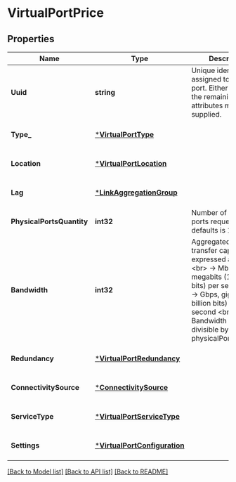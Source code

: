 # VirtualPortPrice

## Properties
Name | Type | Description | Notes
------------ | ------------- | ------------- | -------------
**Uuid** | **string** | Unique identifier assigned to the virtual port. Either the uuid or the remaining attributes must be supplied. | [optional] [default to null]
**Type_** | [***VirtualPortType**](VirtualPortType.md) |  | [optional] [default to null]
**Location** | [***VirtualPortLocation**](VirtualPortLocation.md) |  | [optional] [default to null]
**Lag** | [***LinkAggregationGroup**](LinkAggregationGroup.md) |  | [optional] [default to null]
**PhysicalPortsQuantity** | **int32** | Number of physical ports requested. The defaults is 1. | [optional] [default to 1]
**Bandwidth** | **int32** | Aggregated data transfer capacity,  expressed as follows &lt;br&gt; -&gt; Mbps, megabits (1 million bits) per second &lt;br&gt; -&gt; Gbps, gigabits (1 billion bits) per second &lt;br&gt; Bandwidth must be divisible by physicalPortsQuantity. | [optional] [default to null]
**Redundancy** | [***VirtualPortRedundancy**](VirtualPortRedundancy.md) |  | [optional] [default to null]
**ConnectivitySource** | [***ConnectivitySource**](ConnectivitySource.md) |  | [optional] [default to null]
**ServiceType** | [***VirtualPortServiceType**](VirtualPortServiceType.md) |  | [optional] [default to null]
**Settings** | [***VirtualPortConfiguration**](VirtualPortConfiguration.md) |  | [optional] [default to null]

[[Back to Model list]](../README.md#documentation-for-models) [[Back to API list]](../README.md#documentation-for-api-endpoints) [[Back to README]](../README.md)

